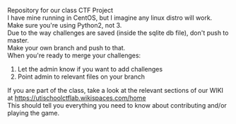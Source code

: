 Repository for our class CTF Project  
I have mine running in CentOS, but I imagine any linux distro will work.  
Make sure you're using Python2, not 3.  
Due to the way challenges are saved (inside the sqlite db file), don't push to master.  
Make your own branch and push to that.  
When you're ready to merge your challenges:  
1. Let the admin know if you want to add challenges  
2. Point admin to relevant files on your branch  

If you are part of the class, take a look at the relevant sections of our WIKI at https://utischoolctflab.wikispaces.com/home  
This should tell you everything you need to know about contributing and/or playing the game.
